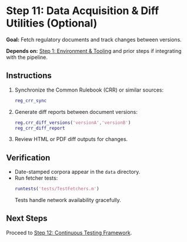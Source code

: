 # Step 11: Data Acquisition & Diff Utilities (Optional)

**Goal:** Fetch regulatory documents and track changes between versions.

**Depends on:** [Step 1: Environment & Tooling](step01_environment_tooling.md) and prior steps if integrating with the pipeline.

## Instructions
1. Synchronize the Common Rulebook (CRR) or similar sources:
   ```matlab
   reg_crr_sync
   ```
2. Generate diff reports between document versions:
   ```matlab
   reg.crr_diff_versions('versionA','versionB')
   reg_crr_diff_report
   ```
3. Review HTML or PDF diff outputs for changes.

## Verification
- Date-stamped corpora appear in the `data` directory.
- Run fetcher tests:
  ```matlab
  runtests('tests/TestFetchers.m')
  ```
  Tests handle network availability gracefully.

## Next Steps
Proceed to [Step 12: Continuous Testing Framework](step12_continuous_testing.md).
